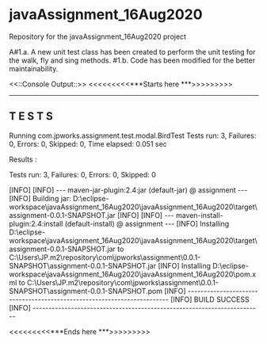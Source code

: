 # javaAssignment_16Aug2020
 Repository for the javaAssignment_16Aug2020 project

A#1.a. A new unit test class has been created to perform the unit testing for the walk, fly and sing methods.
 #1.b. Code has been modified for the better maintainability.

<<::Console Output::>>
<<<<<<<<<***Starts here ***>>>>>>>>>
 
-------------------------------------------------------
 T E S T S
-------------------------------------------------------
Running com.jpworks.assignment.test.modal.BirdTest
Tests run: 3, Failures: 0, Errors: 0, Skipped: 0, Time elapsed: 0.051 sec

Results :

Tests run: 3, Failures: 0, Errors: 0, Skipped: 0

[INFO] 
[INFO] --- maven-jar-plugin:2.4:jar (default-jar) @ assignment ---
[INFO] Building jar: D:\eclipse-workspace\javaAssignment_16Aug2020\javaAssignment_16Aug2020\target\assignment-0.0.1-SNAPSHOT.jar
[INFO] 
[INFO] --- maven-install-plugin:2.4:install (default-install) @ assignment ---
[INFO] Installing D:\eclipse-workspace\javaAssignment_16Aug2020\javaAssignment_16Aug2020\target\assignment-0.0.1-SNAPSHOT.jar to C:\Users\JP\.m2\repository\com\jpworks\assignment\0.0.1-SNAPSHOT\assignment-0.0.1-SNAPSHOT.jar
[INFO] Installing D:\eclipse-workspace\javaAssignment_16Aug2020\javaAssignment_16Aug2020\pom.xml to C:\Users\JP\.m2\repository\com\jpworks\assignment\0.0.1-SNAPSHOT\assignment-0.0.1-SNAPSHOT.pom
[INFO] ------------------------------------------------------------------------
[INFO] BUILD SUCCESS
[INFO] ------------------------------------------------------------------------

<<<<<<<<<***Ends here ***>>>>>>>>>